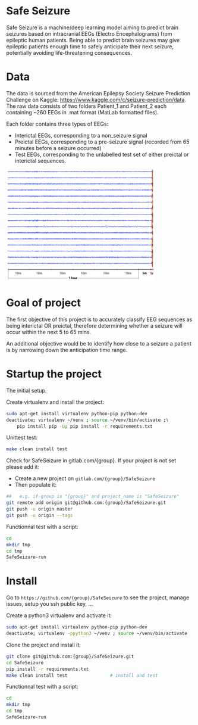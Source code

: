 # Safe Seizure

Safe Seizure is a machine/deep learning model aiming to predict brain seizures based on intracranial EEGs (Electro Encephalograms) from epileptic human patients.
Being able to predict brain seizures may give epileptic patients enough time to safely anticipate their next seizure, potentially avoiding life-threatening consequences.

# Data

The data is sourced from the American Epilepsy Society Seizure Prediction Challenge on Kaggle: https://www.kaggle.com/c/seizure-prediction/data.
The raw data consists of two folders Patient_1 and Patient_2 each containing ~260 EEGs in .mat format (MatLab formatted files).

Each folder contains three types of EEGs:
* Interictal EEGs, corresponding to a non_seizure signal
* Preictal EEGs, corresponding to a pre-seizure signal (recorded from 65 minutes before a seizure occurred)
* Test EEGs, corresponding to the unlabelled test set of either preictal or interictal sequences.

<img src="images/kaggle_data.png" width="400" height="300"/>

# Goal of project

The first objective of this project is to accurately classify EEG sequences as being interictal OR preictal, therefore determining whether a seizure will occur within the next 5 to 65 mins.

An additional objective would be to identify how close to a seizure a patient is by narrowing down the anticipation time range.

# Startup the project

The initial setup.

Create virtualenv and install the project:
```bash
sudo apt-get install virtualenv python-pip python-dev
deactivate; virtualenv ~/venv ; source ~/venv/bin/activate ;\
    pip install pip -U; pip install -r requirements.txt
```

Unittest test:
```bash
make clean install test
```

Check for SafeSeizure in gitlab.com/{group}.
If your project is not set please add it:

- Create a new project on `gitlab.com/{group}/SafeSeizure`
- Then populate it:

```bash
##   e.g. if group is "{group}" and project_name is "SafeSeizure"
git remote add origin git@github.com:{group}/SafeSeizure.git
git push -u origin master
git push -u origin --tags
```

Functionnal test with a script:

```bash
cd
mkdir tmp
cd tmp
SafeSeizure-run
```

# Install

Go to `https://github.com/{group}/SafeSeizure` to see the project, manage issues,
setup you ssh public key, ...

Create a python3 virtualenv and activate it:

```bash
sudo apt-get install virtualenv python-pip python-dev
deactivate; virtualenv -ppython3 ~/venv ; source ~/venv/bin/activate
```

Clone the project and install it:

```bash
git clone git@github.com:{group}/SafeSeizure.git
cd SafeSeizure
pip install -r requirements.txt
make clean install test                # install and test
```
Functionnal test with a script:

```bash
cd
mkdir tmp
cd tmp
SafeSeizure-run
```
